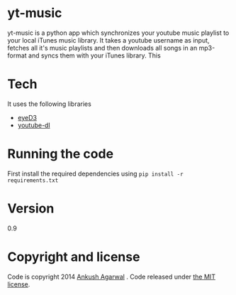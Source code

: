 # yt-music

yt-music is a python app which synchronizes your youtube music playlist to your local iTunes music library. It takes a youtube username as input, fetches all it's music playlists and then downloads all songs in an mp3-format and syncs them with your iTunes library. This 


# Tech

It uses the following libraries
  - [eyeD3](http://eyed3.nicfit.net/)
  - [youtube-dl](http://rg3.github.io/youtube-dl/)

# Running the code

First install the required dependencies using `pip install -r requirements.txt`

# Version

0.9

# Copyright and license

Code is copyright 2014 [Ankush Agarwal](http://ankush.io) . Code released under [the MIT license](LICENSE).
